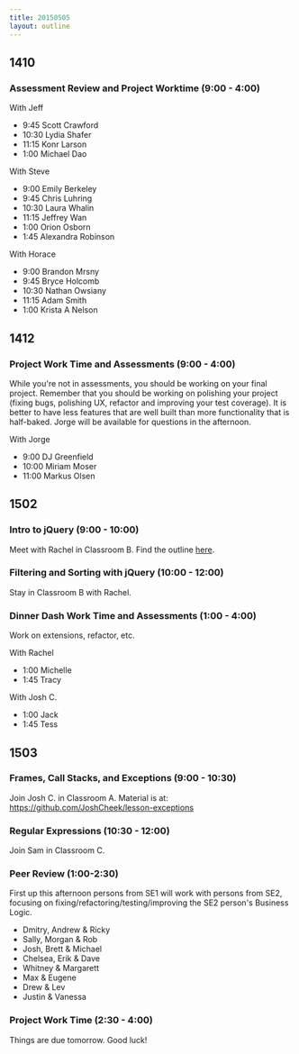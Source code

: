 ```yaml
---
title: 20150505
layout: outline
---
```


## 1410

### Assessment Review and Project Worktime (9:00 - 4:00)

With Jeff

* 9:45 Scott Crawford
* 10:30 Lydia Shafer
* 11:15 Konr Larson
* 1:00 Michael Dao

With Steve

* 9:00 Emily Berkeley
* 9:45 Chris Luhring
* 10:30 Laura Whalin
* 11:15 Jeffrey Wan
* 1:00 Orion Osborn
* 1:45 Alexandra Robinson

With Horace

* 9:00 Brandon Mrsny
* 9:45 Bryce Holcomb
* 10:30 Nathan Owsiany
* 11:15 Adam Smith
* 1:00 Krista A Nelson

## 1412

### Project Work Time and Assessments (9:00 - 4:00)

While you're not in assessments, you should be working on your final project. Remember that you should be working on polishing your project (fixing bugs, polishing UX, refactor and improving your test coverage). It is better to have less features that are well built than more functionality that is half-baked. Jorge will be available for questions in the afternoon.

With Jorge

* 9:00 DJ Greenfield
* 10:00 Miriam Moser
* 11:00 Markus Olsen

## 1502

### Intro to jQuery (9:00 - 10:00)

Meet with Rachel in Classroom B. Find the outline [here](https://github.com/turingschool/lesson_plans/blob/master/ruby_02-web_applications_with_ruby/introduction_to_jquery.markdown).

### Filtering and Sorting with jQuery (10:00 - 12:00)

Stay in Classroom B with Rachel.

### Dinner Dash Work Time and Assessments (1:00 - 4:00)

Work on extensions, refactor, etc.

With Rachel

* 1:00 Michelle
* 1:45 Tracy

With Josh C.

* 1:00 Jack
* 1:45 Tess

## 1503

### Frames, Call Stacks, and Exceptions (9:00 - 10:30)

Join Josh C. in Classroom A. Material is at: https://github.com/JoshCheek/lesson-exceptions

### Regular Expressions (10:30 - 12:00)

Join Sam in Classroom C.

### Peer Review (1:00-2:30)

First up this afternoon persons from SE1 will work with persons from SE2, focusing on fixing/refactoring/testing/improving
the SE2 person's Business Logic.

* Dmitry, Andrew & Ricky
* Sally, Morgan & Rob
* Josh, Brett & Michael
* Chelsea, Erik & Dave
* Whitney & Margarett
* Max & Eugene
* Drew & Lev
* Justin & Vanessa

### Project Work Time (2:30 - 4:00)

Things are due tomorrow. Good luck!
